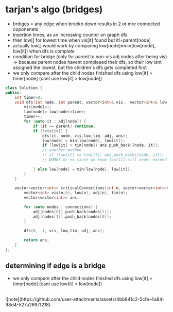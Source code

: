 # tarjan's algo (bridges)
- brdiges  = any edge when broekn down results in 2 or mre connected coponenets
- insertion times, as an increasing counter on graph dfs
- then low[] for lowest time when vis[it] found but it!=parent[node]
- actually low[] would work by comparing low[node]=min(low[node], low[it]) when dfs is complete
- condition for bridge (only for parent to non-vis adj nodes after being vis) -> because parent nodes havent compleeed their dfs, so their low isnt assigned the lowest, but the children's dfs gets completed first
- we only compare after the child nodes finished dfs using low[it] > timer[node] (cant use low[it] > low[node])
```cpp
class Solution {
public:
    int timer=0;
    void dfs(int node, int parent, vector<int>& vis,  vector<int>& low, vector<int>& tim, vector<int> adj[], vector<vector<int>> &ans) {
        vis[node]=1;
        tim[node]= low[node]=timer;
        timer++;
        for (auto it : adj[node]) {
            if (it == parent) continue;
            if (!vis[it]) {
                dfs(it, node, vis,low,tim, adj, ans);
                low[node] = min(low[node], low[it]);
                if (low[it] > tim[node]) ans.push_back({node, it});
                // another method
                // if (low[it] == tim[it]) ans.push_back({node, it});
                // WORKS or >= since we know low[it] will never exceed tim[it]
                
            } else low[node] = min(low[node], low[it]);
        }
    }

    vector<vector<int>> criticalConnections(int n, vector<vector<int>>& connections) {
        vector<int> vis(n,0), low(n), adj[n], tim(n);
        vector<vector<int>> ans;

        for (auto nodes : connections) {
            adj[nodes[0]].push_back(nodes[1]);
            adj[nodes[1]].push_back(nodes[0]);
        }

        dfs(0, -1, vis, low,tim, adj, ans);
        
        return ans;
    }
};
```
## determining if edge is a bridge
- we only compare after the child nodes finished dfs using low[it] > timer[node] (cant use low[it] > low[node])
<br>
![note](https://github.com/user-attachments/assets/4bb841c2-5cfe-4a84-98d4-527a2697f218)

